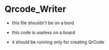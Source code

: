 # Qrcode_Writer 

- this file shouldn't be on a bord

- this code is useless on a board 

- it should be running only for creating QrCode


